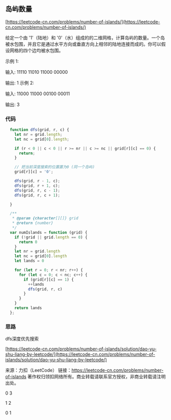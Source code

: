 ## 岛屿数量

[https://leetcode-cn.com/problems/number-of-islands/](https://leetcode-cn.com/problems/number-of-islands/)


给定一个由 '1'（陆地）和 '0'（水）组成的的二维网格，计算岛屿的数量。一个岛被水包围，并且它是通过水平方向或垂直方向上相邻的陆地连接而成的。你可以假设网格的四个边均被水包围。

示例 1:

输入:
11110
11010
11000
00000

输出: 1
示例 2:

输入:
11000
11000
00100
00011

输出: 3


### 代码

```javascript
  function dfs(grid, r, c) {
    let nr = grid.length;
    let nc = grid[0].length;

    if (r < 0 || c < 0 || r >= nr || c >= nc || grid[r][c] == 0) {
      return;
    }

    // 把当前深度搜索的位置置为0 (同一个岛屿)
    grid[r][c] = '0';

    dfs(grid, r - 1, c);
    dfs(grid, r + 1, c);
    dfs(grid, r, c - 1);
    dfs(grid, r, c + 1);

  }

  /**
   * @param {character[][]} grid
   * @return {number}
   */
  var numIslands = function (grid) {
    if (!grid || grid.length == 0) {
      return 0
    }
    let nr = grid.length
    let nc = grid[0].length
    let lands = 0

    for (let r = 0; r < nr; r++) {
      for (let c = 0; c < nc; c++) {
        if (grid[r][c] == 1) {
          ++lands
          dfs(grid, r, c)
        }
      }
    }
    return lands
  };

```


### 思路

dfs深度优先搜索 

[https://leetcode-cn.com/problems/number-of-islands/solution/dao-yu-shu-liang-by-leetcode/](https://leetcode-cn.com/problems/number-of-islands/solution/dao-yu-shu-liang-by-leetcode/)







来源：力扣（LeetCode）
链接：https://leetcode-cn.com/problems/number-of-islands
著作权归领扣网络所有。商业转载请联系官方授权，非商业转载请注明出处。







0 3 

1 2

0 1